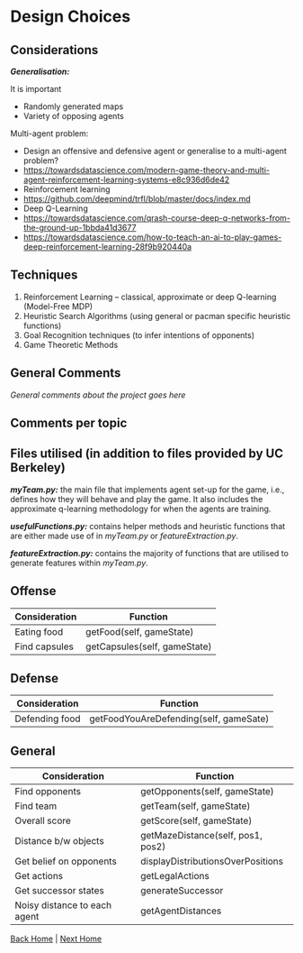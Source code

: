# Design Choices

## Considerations

***Generalisation:***

It is important

* Randomly generated maps
* Variety of opposing agents

Multi-agent problem: 



- Design an offensive and defensive agent or generalise to a multi-agent problem?
- https://towardsdatascience.com/modern-game-theory-and-multi-agent-reinforcement-learning-systems-e8c936d6de42
- Reinforcement learning
- https://github.com/deepmind/trfl/blob/master/docs/index.md 
- Deep Q-Learning
- https://towardsdatascience.com/qrash-course-deep-q-networks-from-the-ground-up-1bbda41d3677
- https://towardsdatascience.com/how-to-teach-an-ai-to-play-games-deep-reinforcement-learning-28f9b920440a

## Techniques

1. Reinforcement Learning – classical, approximate or deep Q-learning (Model-Free MDP) 
2. Heuristic Search Algorithms (using general or pacman specific heuristic functions) 
3. Goal Recognition techniques (to infer intentions of opponents)
4. Game Theoretic Methods

## General Comments

_General comments about the project goes here_

## Comments per topic

## Files utilised (in addition to files provided by UC Berkeley)

***myTeam.py:*** the main file that implements agent set-up for the game, i.e., defines how they will behave and play the game. It also includes the approximate q-learning methodology for when the agents are training.

***usefulFunctions.py:*** contains helper methods and heuristic functions that are either made use of in *myTeam.py* or *featureExtraction.py*. 

***featureExtraction.py:*** contains the majority of functions that are utilised to generate features within *myTeam.py*.


## Offense

| Consideration | Function                   |
| ------------- | -------------------------- |
| Eating food   | getFood(self, gameState)   |  
| Find capsules | getCapsules(self, gameState)|

## Defense

| Consideration | Function                                  |
| ------------- | ----------------------------------------- |
| Defending food| getFoodYouAreDefending(self, gameSate)    |

## General

| Consideration | Function                                  |
| ------------- | ----------------------------------------- |
| Find opponents| getOpponents(self, gameState)             |
| Find team     | getTeam(self, gameState)                  |
| Overall score | getScore(self, gameState)                 |
| Distance b/w objects | getMazeDistance(self, pos1, pos2)  |
| Get belief on opponents | displayDistributionsOverPositions |
| Get actions | getLegalActions |
| Get successor states | generateSuccessor |
| Noisy distance to each agent | getAgentDistances |

[Back Home](/home) | [Next Home](/2_1_approach)